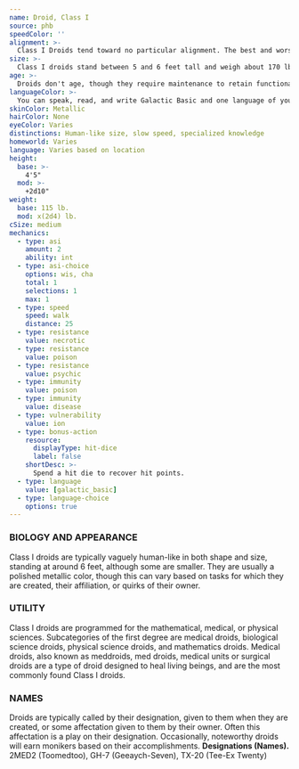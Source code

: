 ```yaml
---
name: Droid, Class I
source: phb
speedColor: ''
alignment: >-
  Class I Droids tend toward no particular alignment. The best and worst are found among them.
size: >-
  Class I droids stand between 5 and 6 feet tall and weigh about 170 lbs. Regardless of your position in that range, your size is Medium.
age: >-
  Droids don't age, though they require maintenance to retain functionality.
languageColor: >-
  You can speak, read, and write Galactic Basic and one language of your choice. You can understand spoken and written Binary, but you can not speak it.
skinColor: Metallic
hairColor: None
eyeColor: Varies
distinctions: Human-like size, slow speed, specialized knowledge
homeworld: Varies
language: Varies based on location
height:
  base: >-
    4'5"
  mod: >-
    +2d10"
weight:
  base: 115 lb.
  mod: x(2d4) lb.
cSize: medium
mechanics:
  - type: asi
    amount: 2
    ability: int
  - type: asi-choice
    options: wis, cha
    total: 1
    selections: 1
    max: 1
  - type: speed
    speed: walk
    distance: 25
  - type: resistance
    value: necrotic
  - type: resistance
    value: poison
  - type: resistance
    value: psychic
  - type: immunity
    value: poison
  - type: immunity
    value: disease
  - type: vulnerability
    value: ion
  - type: bonus-action
    resource:
      displayType: hit-dice
      label: false
    shortDesc: >-
      Spend a hit die to recover hit points.
  - type: language
    value: [galactic_basic]
  - type: language-choice
    options: true
---
```

### BIOLOGY AND APPEARANCE
Class I droids are typically vaguely human-like in both shape and size, standing at around 6 feet, although some are smaller. They are usually a polished metallic color, though this can vary based on tasks for which they are created, their affiliation, or quirks of their owner.

### UTILITY
Class I droids are programmed for the mathematical, medical, or physical sciences. Subcategories of the first degree are medical droids, biological science droids, physical science droids, and mathematics droids. Medical droids, also known as meddroids, med droids, medical units or surgical droids are a type of droid designed to heal living beings, and are the most commonly found Class I droids.

### NAMES
Droids are typically called by their designation, given to them when they are created, or some affectation given to them by their owner. Often this affectation is a play on their designation. Occasionally, noteworthy droids will earn monikers based on their accomplishments.
__Designations (Names).__ 2MED2 (Toomedtoo), GH-7 (Geeaych-Seven), TX-20 (Tee-Ex Twenty)